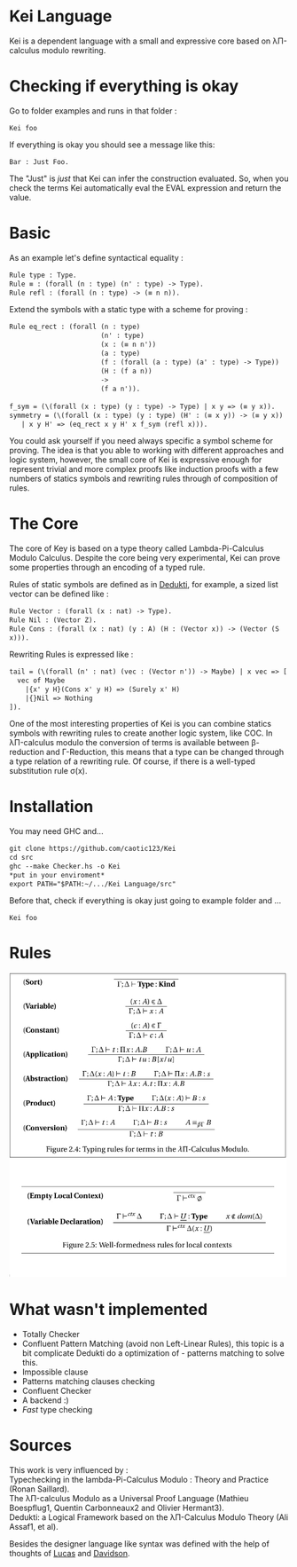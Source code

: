 # Kei Language

Kei is a dependent language with a small and expressive core based on λΠ-calculus modulo rewriting.

# Checking if everything is okay

Go to folder examples and runs in that folder :

```
Kei foo
```

If everything is okay you should see a message like this:

```
Bar : Just Foo.
```

The "Just" is *just* that Kei can infer the construction evaluated. So, when you check the terms Kei automatically eval the EVAL expression and return the value.

# Basic

As an example let's define syntactical equality :

```
Rule type : Type.
Rule ≡ : (forall (n : type) (n' : type) -> Type).
Rule refl : (forall (n : type) -> (≡ n n)).
```

Extend the symbols with a static type with a scheme for proving :
```
Rule eq_rect : (forall (n : type)
                       (n' : type)
                       (x : (≡ n n'))
                       (a : type)
                       (f : (forall (a : type) (a' : type) -> Type))
                       (H : (f a n))
                       ->
                       (f a n')).   

f_sym = (\(forall (x : type) (y : type) -> Type) | x y => (≡ y x)).
symmetry = (\(forall (x : type) (y : type) (H' : (≡ x y)) -> (≡ y x)) 
   | x y H' => (eq_rect x y H' x f_sym (refl x))).
```

You could ask yourself if you need always specific a symbol scheme for proving. The idea is that you able to working
with different approaches and logic system, however, the small core of Kei is expressive enough for represent trivial and more complex proofs like induction proofs with a few numbers of statics symbols and rewriting rules through of composition of rules.

# The Core
The core of Key is based on a type theory called Lambda-Pi-Calculus Modulo Calculus. Despite the core being very experimental, Kei can prove
some properties through an encoding of a typed rule.

Rules of static symbols are defined as in [Dedukti](https://github.com/Deducteam/Dedukti), for example, a sized list vector can be defined like :

```
Rule Vector : (forall (x : nat) -> Type).
Rule Nil : (Vector Z).
Rule Cons : (forall (x : nat) (y : A) (H : (Vector x)) -> (Vector (S x))).
```

Rewriting Rules is expressed like :

```
tail = (\(forall (n' : nat) (vec : (Vector n')) -> Maybe) | x vec => [
  vec of Maybe
    |{x' y H}(Cons x' y H) => (Surely x' H)
    |{}Nil => Nothing
]).
```


One of the most interesting properties of Kei is you can combine statics symbols with rewriting rules to create another logic system, like COC. In λΠ-calculus modulo the conversion of terms is available between β-reduction and Γ-Reduction, this means that a type can be changed through a type relation of a rewriting rule. Of course, if there is a well-typed substitution rule σ(x). 

# Installation

You may need GHC and...
```
git clone https://github.com/caotic123/Kei
cd src
ghc --make Checker.hs -o Kei
*put in your enviroment* 
export PATH="$PATH:~/.../Kei Language/src"
```

Before that, check if everything is okay just going to example folder and ...

```
Kei foo
```

# Rules

![Rules](https://github.com/caotic123/Kei/blob/master/examples/Typechecking%20in%20the%20lambda-Pi-Calculus%20Modulo_%20Theory%20and%20Practice-1.jpg?raw=true)

# What wasn't implemented

- Totally Checker
- Confluent Pattern Matching (avoid non Left-Linear Rules), this topic is a bit complicate Dedukti do a optimization of -  patterns matching to solve this.
- Impossible clause
- Patterns matching clauses checking
- Confluent Checker
- A backend :)
- *Fast* type checking


# Sources

This work is very influenced by :  
Typechecking in the lambda-Pi-Calculus Modulo : Theory and Practice (Ronan Saillard).  
The λΠ-calculus Modulo as a Universal Proof Language (Mathieu Boespflug1, Quentin Carbonneaux2 and Olivier Hermant3).  
Dedukti: a Logical Framework based on the λΠ-Calculus Modulo Theory (Ali Assaf1, et al).  

Besides the designer language like syntax was defined with the help of thoughts of [Lucas](https://github.com/luksamuk) and [Davidson](https://github.com/davidsonbrsilva).


```
